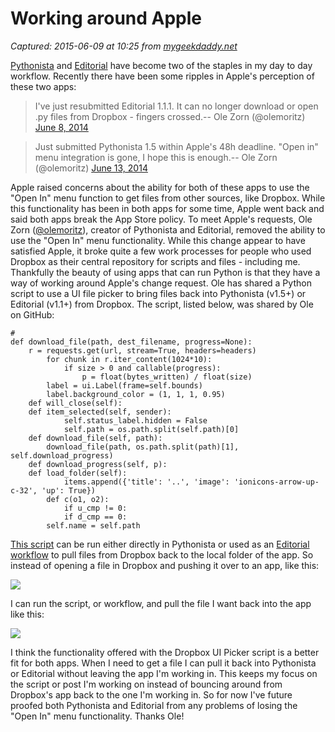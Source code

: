 # Working around Apple

_Captured: 2015-06-09 at 10:25 from [mygeekdaddy.net](http://mygeekdaddy.net/2014/06/17/working-around-apple/)_

[Pythonista](https://itunes.apple.com/us/app/pythonista/id528579881?mt=8&uo=4) and [Editorial](https://itunes.apple.com/us/app/editorial/id673907758?mt=8&uo=4) have become two of the staples in my day to day workflow. Recently there have been some ripples in Apple's perception of these two apps:

> I've just resubmitted Editorial 1.1.1. It can no longer download or open .py files from Dropbox - fingers crossed.-- Ole Zorn (@olemoritz) [June 8, 2014](https://twitter.com/olemoritz/statuses/475453986263158784)

> Just submitted Pythonista 1.5 within Apple's 48h deadline. "Open in" menu integration is gone, I hope this is enough.-- Ole Zorn (@olemoritz) [June 13, 2014](https://twitter.com/olemoritz/statuses/477265243450933248)

Apple raised concerns about the ability for both of these apps to use the "Open In" menu function to get files from other sources, like Dropbox. While this functionality has been in both apps for some time, Apple went back and said both apps break the App Store policy. To meet Apple's requests, Ole Zorn ([@olemoritz](https://twitter.com/olemoritz)), creator of Pythonista and Editorial, removed the ability to use the "Open In" menu functionality. While this change appear to have satisfied Apple, it broke quite a few work processes for people who used Dropbox as their central repository for scripts and files - including me. Thankfully the beauty of using apps that can run Python is that they have a way of working around Apple's change request. Ole has shared a Python script to use a UI file picker to bring files back into Pythonista (v1.5+) or Editorial (v1.1+) from Dropbox. The script, listed below, was shared by Ole on GitHub:
    
    
    # 
    def download_file(path, dest_filename, progress=None):
    	r = requests.get(url, stream=True, headers=headers)
    		for chunk in r.iter_content(1024*10):
    			if size > 0 and callable(progress):
    				p = float(bytes_written) / float(size)
    		label = ui.Label(frame=self.bounds)
    		label.background_color = (1, 1, 1, 0.95)
    	def will_close(self):
    	def item_selected(self, sender):
    			self.status_label.hidden = False
    			self.path = os.path.split(self.path)[0]
    	def download_file(self, path):
    		download_file(path, os.path.split(path)[1], self.download_progress)
    	def download_progress(self, p):
    	def load_folder(self):
    			items.append({'title': '..', 'image': 'ionicons-arrow-up-c-32', 'up': True})
    		def c(o1, o2):
    			if u_cmp != 0:
    			if d_cmp == 0:
    		self.name = self.path
    

[This script](https://gist.github.com/omz/fb180c58c94526e2c40b#file-dropbox-file-picker-py) can be run either directly in Pythonista or used as an [Editorial workflow](http://www.editorial-workflows.com/workflow/6366299429011456/IRERjtyaHrA) to pull files from Dropbox back to the local folder of the app. So instead of opening a file in Dropbox and pushing it over to an app, like this:

![](http://share.mygeekdaddy.me/_img_BLOGX_Working_around_Apple_2014_06_17_161508.png)

I can run the script, or workflow, and pull the file I want back into the app like this:

![](http://share.mygeekdaddy.me/_img_BLOGX_Working_around_Apple_2014_06_17_163109.png)

I think the functionality offered with the Dropbox UI Picker script is a better fit for both apps. When I need to get a file I can pull it back into Pythonista or Editorial without leaving the app I'm working in. This keeps my focus on the script or post I'm working on instead of bouncing around from Dropbox's app back to the one I'm working in. So for now I've future proofed both Pythonista and Editorial from any problems of losing the "Open In" menu functionality. Thanks Ole!
